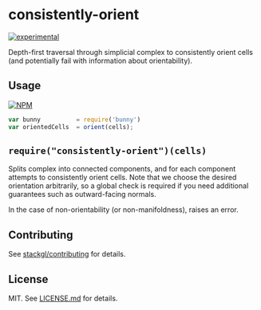 # consistently-orient

[![experimental](http://badges.github.io/stability-badges/dist/experimental.svg)](http://github.com/badges/stability-badges)

Depth-first traversal through simplicial complex to consistently orient cells (and potentially fail with information about orientability).

## Usage

[![NPM](https://nodei.co/npm/consistently_orient.png)](https://www.npmjs.com/package/consistently_orient)

```javascript
var bunny          = require('bunny')
var orientedCells  = orient(cells);
```

`require("consistently-orient")(cells)`
----------------------------------------------------
Splits complex into connected components, and for each component attempts to consistently orient cells. Note that we choose the desired orientation arbitrarily, so a global check is required if you need additional guarantees such as outward-facing normals.

In the case of non-orientability (or non-manifoldness), raises an error.

## Contributing

See [stackgl/contributing](https://github.com/stackgl/contributing) for details.

## License

MIT. See [LICENSE.md](http://github.com/ataber/consistently-orient/blob/master/LICENSE.md) for details.
